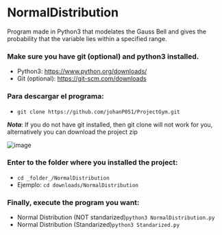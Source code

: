 # NormalDistribution
Program made in Python3 that modelates the Gauss Bell and gives the probability that the variable lies within a specified range.

### Make sure you have git (optional) and python3 installed.
* Python3: https://www.python.org/downloads/
* Git (optional): https://git-scm.com/downloads

### Para descargar el programa:
* ```git clone https://github.com/johanP051/ProjectGym.git```

_**Nota**_: If you do not have git installed, then git clone will not work for you, alternatively you can download the project zip

![image](https://github.com/johanP051/NormalDistribution/assets/64292875/ae05d005-3aad-4a0d-86a8-17a4ada388dc)


### Enter to the folder where you installed the project:
* ```cd _folder_/NormalDistribution```
* Ejemplo: ```cd downloads/NormalDistribution```

### Finally, execute the program you want:
* Normal Distribution (NOT standarized)```python3 NormalDistribution.py```
* Normal Distribution (Standarized)```python3 Standarized.py```

